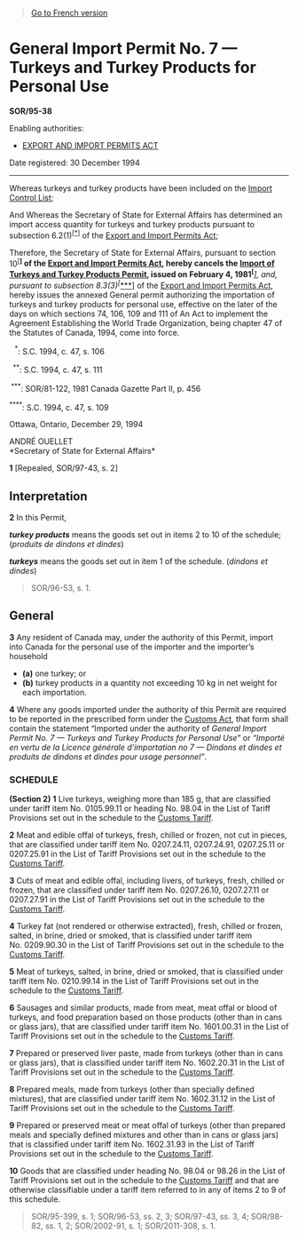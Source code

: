 > [Go to French version](/fr/Règlements/Décrets,%20ordonnances%20et%20règlements%20statutaires/95/38.md)

# General Import Permit No. 7 — Turkeys and Turkey Products for Personal Use

**SOR/95-38**

Enabling authorities: 
- [EXPORT AND IMPORT PERMITS ACT](/en/Acts/Revised%20Statutes%20of%20Canada/E/E-19.md)

Date registered: 30 December 1994

----------

Whereas turkeys and turkey products have been included on the [Import Control List](/en/Regulations/Consolidated%20Regulations%20of%20Canada/601-700/C.R.C.,%20c.%20604.md);

And Whereas the Secretary of State for External Affairs has determined an import access quantity for turkeys and turkey products pursuant to subsection 6.2(1)<sup><a href='#footnote1_e'>[*]</a></sup> of the [Export and Import Permits Act](/en/Acts/Revised%20Statutes%20of%20Canada/E/E-19.md);

Therefore, the Secretary of State for External Affairs, pursuant to section 10<sup><a href='#footnote2_e'>[**]</a></sup> of the [Export and Import Permits Act](/en/Acts/Revised%20Statutes%20of%20Canada/E/E-19.md), hereby cancels the [Import of Turkeys and Turkey Products Permit](/en/Regulations/Statutory%20Orders%20and%20Regulations/81/122.md), issued on February 4, 1981<sup><a href='#footnote3_e'>[***]</a></sup>, and, pursuant to subsection 8.3(3)<sup><a href='#footnote4_e'>[****]</a></sup> of the [Export and Import Permits Act](/en/Acts/Revised%20Statutes%20of%20Canada/E/E-19.md), hereby issues the annexed General permit authorizing the importation of turkeys and turkey products for personal use, effective on the later of the days on which sections 74, 106, 109 and 111 of An Act to implement the Agreement Establishing the World Trade Organization, being chapter 47 of the Statutes of Canada, 1994, come into force.

<a name='footnote1_e'><sup>   *</sup></a>: S.C. 1994, c. 47, s. 106<br />

<a name='footnote2_e'><sup>  **</sup></a>: S.C. 1994, c. 47, s. 111<br />

<a name='footnote3_e'><sup> ***</sup></a>: SOR/81-122, 1981 Canada Gazette Part II, p. 456<br />

<a name='footnote4_e'><sup>****</sup></a>: S.C. 1994, c. 47, s. 109<br />

Ottawa, Ontario, December 29, 1994


<p>ANDRÉ OUELLET<br />*Secretary of State for External Affairs*<br /></p>



**1** [Repealed, SOR/97-43, s. 2]




## Interpretation


**2** In this Permit,

***turkey products*** means the goods set out in items 2 to 10 of the schedule; (*produits de dindons et dindes*)

***turkeys*** means the goods set out in item 1 of the schedule. (*dindons et dindes*) 
> SOR/96-53, s. 1.





## General


**3** Any resident of Canada may, under the authority of this Permit, import into Canada for the personal use of the importer and the importer’s household
- **(a)** one turkey; or
- **(b)** turkey products in a quantity not exceeding 10 kg in net weight for each importation.



**4** Where any goods imported under the authority of this Permit are required to be reported in the prescribed form under the [Customs Act](/en/Acts/Statutes%20of%20Canada/1985/c.%201%20(2nd%20Supp.).md), that form shall contain the statement “Imported under the authority of *General Import Permit No. 7 — Turkeys and Turkey Products for Personal Use*” or *“Importé en vertu de la *Licence générale d’importation no 7 — Dindons et dindes et produits de dindons et dindes pour usage personnel*”*.




### **SCHEDULE** 
**(Section 2)**
**1** Live turkeys, weighing more than 185 g, that are classified under tariff item No. 0105.99.11 or heading No. 98.04 in the List of Tariff Provisions set out in the schedule to the [Customs Tariff](/en/Acts/Statutes%20of%20Canada/1997/c.%2036.md).


**2** Meat and edible offal of turkeys, fresh, chilled or frozen, not cut in pieces, that are classified under tariff item No. 0207.24.11, 0207.24.91, 0207.25.11 or 0207.25.91 in the List of Tariff Provisions set out in the schedule to the [Customs Tariff](/en/Acts/Statutes%20of%20Canada/1997/c.%2036.md).


**3** Cuts of meat and edible offal, including livers, of turkeys, fresh, chilled or frozen, that are classified under tariff item No. 0207.26.10, 0207.27.11 or 0207.27.91 in the List of Tariff Provisions set out in the schedule to the [Customs Tariff](/en/Acts/Statutes%20of%20Canada/1997/c.%2036.md).


**4** Turkey fat (not rendered or otherwise extracted), fresh, chilled or frozen, salted, in brine, dried or smoked, that is classified under tariff item No. 0209.90.30 in the List of Tariff Provisions set out in the schedule to the [Customs Tariff](/en/Acts/Statutes%20of%20Canada/1997/c.%2036.md).


**5** Meat of turkeys, salted, in brine, dried or smoked, that is classified under tariff item No. 0210.99.14 in the List of Tariff Provisions set out in the schedule to the [Customs Tariff](/en/Acts/Statutes%20of%20Canada/1997/c.%2036.md).


**6** Sausages and similar products, made from meat, meat offal or blood of turkeys, and food preparation based on those products (other than in cans or glass jars), that are classified under tariff item No. 1601.00.31 in the List of Tariff Provisions set out in the schedule to the [Customs Tariff](/en/Acts/Statutes%20of%20Canada/1997/c.%2036.md).


**7** Prepared or preserved liver paste, made from turkeys (other than in cans or glass jars), that is classified under tariff item No. 1602.20.31 in the List of Tariff Provisions set out in the schedule to the [Customs Tariff](/en/Acts/Statutes%20of%20Canada/1997/c.%2036.md).


**8** Prepared meals, made from turkeys (other than specially defined mixtures), that are classified under tariff item No. 1602.31.12 in the List of Tariff Provisions set out in the schedule to the [Customs Tariff](/en/Acts/Statutes%20of%20Canada/1997/c.%2036.md).


**9** Prepared or preserved meat or meat offal of turkeys (other than prepared meals and specially defined mixtures and other than in cans or glass jars) that is classified under tariff item No. 1602.31.93 in the List of Tariff Provisions set out in the schedule to the [Customs Tariff](/en/Acts/Statutes%20of%20Canada/1997/c.%2036.md).


**10** Goods that are classified under heading No. 98.04 or 98.26 in the List of Tariff Provisions set out in the schedule to the [Customs Tariff](/en/Acts/Statutes%20of%20Canada/1997/c.%2036.md) and that are otherwise classifiable under a tariff item referred to in any of items 2 to 9 of this schedule.


> SOR/95-399, s. 1; SOR/96-53, ss. 2, 3; SOR/97-43, ss. 3, 4; SOR/98-82, ss. 1, 2; SOR/2002-91, s. 1; SOR/2011-308, s. 1.


